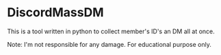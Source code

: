 # DiscordMassDM
This is a tool written in python to collect member's ID's an DM all at once.

Note: I'm not responsible for any damage.
For educational purpose only.
